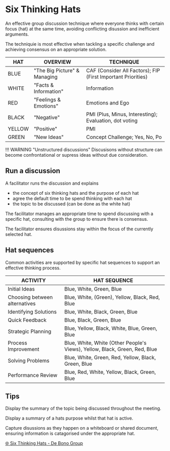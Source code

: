 # Six Thinking Hats

An effective group discussion technique where everyone thinks with certain focus (hat) at the same time, avoiding conflicting disussion and inefficient arguments.

The techniquie is most effective when tackling a specific challenge and achieving consensus on an appropriate solution.

| HAT    | OVERVIEW                     | TECHNIQUE                                                    |
|--------|------------------------------|--------------------------------------------------------------|
| BLUE   | "The Big Picture" & Managing | CAF (Consider All Factors); FIP (First Important Priorities) |
| WHITE  | "Facts & Information"        | Information                                                  |
| RED    | "Feelings & Emotions"        | Emotions and Ego                                             |
| BLACK  | "Negative"                   | PMI (Plus, Minus, Interesting); Evaluation, dot voting       |
| YELLOW | "Positive"                   | PMI                                                          |
| GREEN  | "New Ideas"                  | Concept Challenge; Yes, No, Po                               |

!!! WARNING "Unstructured discussions"
    Discusisons without structure can become confrontational or supress ideas without due consideration.

## Run a discussion

A facilitator runs the discussion and explains

- the concept of six thinking hats and the purpose of each hat
- agree the default time to be spend thinking with each hat
- the topic to be discussed (can be done as the white hat)

The facilitator manages an appropriate time to spend discussing with a specific hat, consulting with the group to ensure there is consensus.

The facilitator ensures disussions stay within the focus of the currently selected hat.

## Hat sequences

Common activities are supported by specific hat sequences to support an effective thinking process.

| ACTIVITY                      | HAT SEQUENCE                                                               |
|-------------------------------|----------------------------------------------------------------------------|
| Initial Ideas                 | Blue, White, Green, Blue                                                   |
| Choosing between alternatives | Blue, White, (Green), Yellow, Black, Red, Blue                             |
| Identifying Solutions         | Blue, White, Black, Green, Blue                                            |
| Quick Feedback                | Blue, Black, Green, Blue                                                   |
| Strategic Planning            | Blue, Yellow, Black, White, Blue, Green, Blue                              |
| Process Improvement           | Blue, White, White (Other People's Views), Yellow, Black, Green, Red, Blue |
| Solving Problems              | Blue, White, Green, Red, Yellow, Black, Green, Blue                        |
| Performance Review            | Blue, Red, White, Yellow, Black, Green, Blue                               |

## Tips

Display the summary of the topic being discussed throughout the meeting.

Display a summary of a hats purpose whilst that hat is active.

Capture disussions as they happen on a whiteboard or shared document, ensuring information is catagorised under the appropriate hat.

[:globe_with_meridians: Six Thinking Hats - De Bono Group](https://www.debonogroup.com/services/core-programs/six-thinking-hats/)
